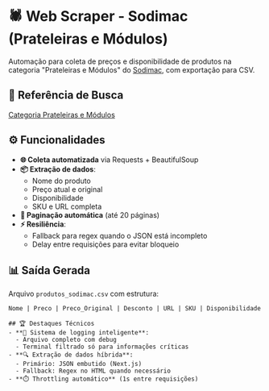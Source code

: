 # 🕷️ Web Scraper - Sodimac (Prateleiras e Módulos)

Automação para coleta de preços e disponibilidade de produtos na categoria "Prateleiras e Módulos" do [Sodimac](https://www.sodimac.com.br), com exportação para CSV.

## 🔎 Referência de Busca
[Categoria Prateleiras e Módulos](https://www.sodimac.com.br/sodimac-br/category/cat170549/prateleiras-e-modulos)

## ⚙️ Funcionalidades
- **🌐 Coleta automatizada** via Requests + BeautifulSoup  
- **📦 Extração de dados**:
  - Nome do produto
  - Preço atual e original
  - Disponibilidade
  - SKU e URL completa
- **🔄 Paginação automática** (até 20 páginas)
- **⚡ Resiliência**:
  - Fallback para regex quando o JSON está incompleto
  - Delay entre requisições para evitar bloqueio

## 📊 Saída Gerada
Arquivo `produtos_sodimac.csv` com estrutura:
```plaintext
Nome | Preco | Preco_Original | Desconto | URL | SKU | Disponibilidade

## 🏆 Destaques Técnicos
- **📝 Sistema de logging inteligente**:  
  - Arquivo completo com debug  
  - Terminal filtrado só para informações críticas  
- **🔍 Extração de dados híbrida**:  
  - Primário: JSON embutido (Next.js)  
  - Fallback: Regex no HTML quando necessário  
- **⏱️ Throttling automático** (1s entre requisições)

